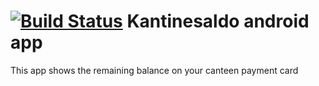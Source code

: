 [![Build Status](https://travis-ci.org/crea1/kantinesaldo.svg?branch=master)](https://travis-ci.org/crea1/kantinesaldo)
Kantinesaldo android app
========================

This app shows the remaining balance on your canteen payment card
